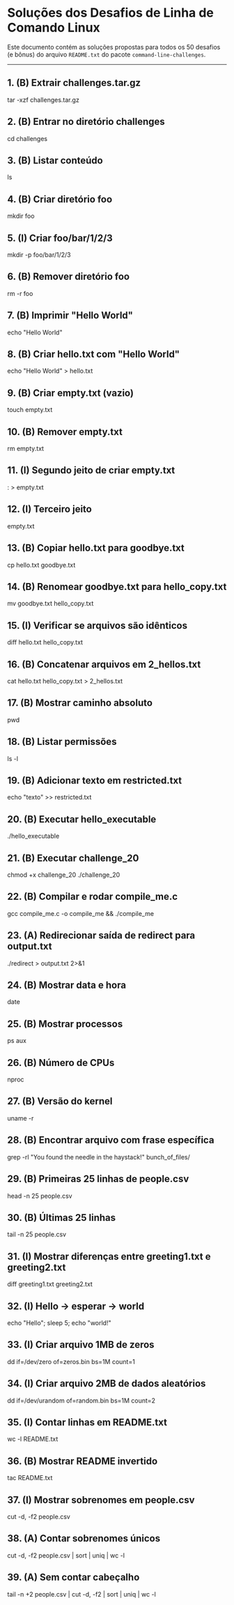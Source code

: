# Soluções dos Desafios de Linha de Comando Linux

Este documento contém as soluções propostas para todos os 50 desafios (e bônus) do arquivo `README.txt` do pacote `command-line-challenges`.

---

## **1. (B) Extrair challenges.tar.gz**
tar -xzf challenges.tar.gz

## **2. (B) Entrar no diretório challenges**
cd challenges

## **3. (B) Listar conteúdo**
ls

## **4. (B) Criar diretório foo**
mkdir foo

## **5. (I) Criar foo/bar/1/2/3**
mkdir -p foo/bar/1/2/3

## **6. (B) Remover diretório foo**
rm -r foo

## **7. (B) Imprimir "Hello World"**
echo "Hello World" 

## **8. (B) Criar hello.txt com "Hello World"**
echo "Hello World" > hello.txt

## **9. (B) Criar empty.txt (vazio)**
touch empty.txt

## **10. (B) Remover empty.txt** 
rm empty.txt

## **11. (I) Segundo jeito de criar empty.txt**
: > empty.txt 

## **12. (I) Terceiro jeito**
empty.txt

## **13. (B) Copiar hello.txt para goodbye.txt**
cp hello.txt goodbye.txt 

## **14. (B) Renomear goodbye.txt para hello_copy.txt**
mv goodbye.txt hello_copy.txt 

## **15. (I) Verificar se arquivos são idênticos**
diff hello.txt hello_copy.txt 

## **16. (B) Concatenar arquivos em 2_hellos.txt**
cat hello.txt hello_copy.txt > 2_hellos.txt 
 
## **17. (B) Mostrar caminho absoluto**
pwd 

## **18. (B) Listar permissões**
ls -l 

## **19. (B) Adicionar texto em restricted.txt**
echo "texto" >> restricted.txt 

## **20. (B) Executar hello_executable**
./hello_executable 

## **21. (B) Executar challenge_20**
chmod +x challenge_20
./challenge_20

## **22. (B) Compilar e rodar compile_me.c**
gcc compile_me.c -o compile_me && ./compile_me 

## **23. (A) Redirecionar saída de redirect para output.txt**
./redirect > output.txt 2>&1 

## **24. (B) Mostrar data e hora**
date 

## **25. (B) Mostrar processos**
ps aux 

## **26. (B) Número de CPUs**
nproc 

## **27. (B) Versão do kernel**
uname -r 

## **28. (B) Encontrar arquivo com frase específica**
grep -rl "You found the needle in the haystack!" bunch_of_files/ 

## **29. (B) Primeiras 25 linhas de people.csv**
head -n 25 people.csv 

## **30. (B) Últimas 25 linhas**
tail -n 25 people.csv 

## **31. (I) Mostrar diferenças entre greeting1.txt e greeting2.txt**
diff greeting1.txt greeting2.txt 

## **32. (I) Hello -> esperar -> world**
echo "Hello"; sleep 5; echo "world!"

## **33. (I) Criar arquivo 1MB de zeros**
dd if=/dev/zero of=zeros.bin bs=1M count=1 

## **34. (I) Criar arquivo 2MB de dados aleatórios**
dd if=/dev/urandom of=random.bin bs=1M count=2 

## **35. (I) Contar linhas em README.txt**
wc -l README.txt 

## **36. (B) Mostrar README invertido**
tac README.txt 

## **37. (I) Mostrar sobrenomes em people.csv**
cut -d, -f2 people.csv 

## **38. (A) Contar sobrenomes únicos**
cut -d, -f2 people.csv | sort | uniq | wc -l 

## **39. (A) Sem contar cabeçalho**
tail -n +2 people.csv | cut -d, -f2 | sort | uniq | wc -l